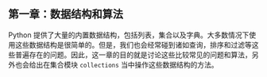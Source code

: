 ## 第一章：数据结构和算法

Python 提供了大量的内置数据结构，包括列表，集合以及字典。大多数情况下使用这些数据结构是很简单的。但是，我们也会经常碰到诸如查询，排序和过滤等这些普遍存在的问题。因此，这一章的目的就是讨论这些比较常见的问题和算法，另外也会给出在集合模块 `collections` 当中操作这些数据结构的方法。

